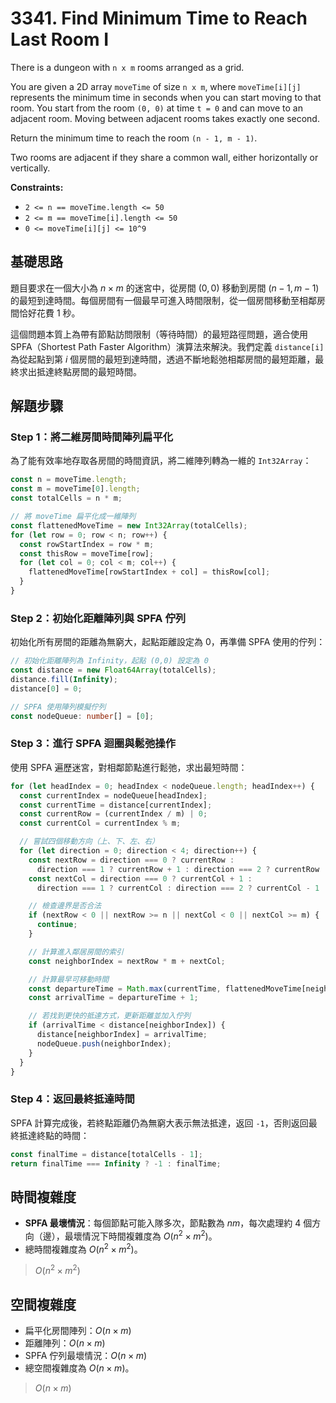 # 3341. Find Minimum Time to Reach Last Room I

There is a dungeon with `n x m` rooms arranged as a grid.

You are given a 2D array `moveTime` of size `n x m`, 
where `moveTime[i][j]` represents the minimum time in seconds 
when you can start moving to that room. 
You start from the room `(0, 0)` at time `t = 0` and can move to an adjacent room. 
Moving between adjacent rooms takes exactly one second.

Return the minimum time to reach the room `(n - 1, m - 1)`.

Two rooms are adjacent if they share a common wall, either horizontally or vertically.

**Constraints:**

- `2 <= n == moveTime.length <= 50`
- `2 <= m == moveTime[i].length <= 50`
- `0 <= moveTime[i][j] <= 10^9`

## 基礎思路

題目要求在一個大小為 $n \times m$ 的迷宮中，從房間 $(0, 0)$ 移動到房間 $(n-1, m-1)$ 的最短到達時間。每個房間有一個最早可進入時間限制，從一個房間移動至相鄰房間恰好花費 $1$ 秒。

這個問題本質上為帶有節點訪問限制（等待時間）的最短路徑問題，適合使用 SPFA（Shortest Path Faster Algorithm）演算法來解決。我們定義 `distance[i]` 為從起點到第 $i$ 個房間的最短到達時間，透過不斷地鬆弛相鄰房間的最短距離，最終求出抵達終點房間的最短時間。

## 解題步驟

### Step 1：將二維房間時間陣列扁平化

為了能有效率地存取各房間的時間資訊，將二維陣列轉為一維的 `Int32Array`：

```typescript
const n = moveTime.length;
const m = moveTime[0].length;
const totalCells = n * m;

// 將 moveTime 扁平化成一維陣列
const flattenedMoveTime = new Int32Array(totalCells);
for (let row = 0; row < n; row++) {
  const rowStartIndex = row * m;
  const thisRow = moveTime[row];
  for (let col = 0; col < m; col++) {
    flattenedMoveTime[rowStartIndex + col] = thisRow[col];
  }
}
```

### Step 2：初始化距離陣列與 SPFA 佇列

初始化所有房間的距離為無窮大，起點距離設定為 $0$，再準備 SPFA 使用的佇列：

```typescript
// 初始化距離陣列為 Infinity，起點 (0,0) 設定為 0
const distance = new Float64Array(totalCells);
distance.fill(Infinity);
distance[0] = 0;

// SPFA 使用陣列模擬佇列
const nodeQueue: number[] = [0];
```

### Step 3：進行 SPFA 迴圈與鬆弛操作

使用 SPFA 遍歷迷宮，對相鄰節點進行鬆弛，求出最短時間：

```typescript
for (let headIndex = 0; headIndex < nodeQueue.length; headIndex++) {
  const currentIndex = nodeQueue[headIndex];
  const currentTime = distance[currentIndex];
  const currentRow = (currentIndex / m) | 0;
  const currentCol = currentIndex % m;

  // 嘗試四個移動方向（上、下、左、右）
  for (let direction = 0; direction < 4; direction++) {
    const nextRow = direction === 0 ? currentRow :
      direction === 1 ? currentRow + 1 : direction === 2 ? currentRow : currentRow - 1;
    const nextCol = direction === 0 ? currentCol + 1 :
      direction === 1 ? currentCol : direction === 2 ? currentCol - 1 : currentCol;

    // 檢查邊界是否合法
    if (nextRow < 0 || nextRow >= n || nextCol < 0 || nextCol >= m) {
      continue;
    }

    // 計算進入鄰居房間的索引
    const neighborIndex = nextRow * m + nextCol;

    // 計算最早可移動時間
    const departureTime = Math.max(currentTime, flattenedMoveTime[neighborIndex]);
    const arrivalTime = departureTime + 1;

    // 若找到更快的抵達方式，更新距離並加入佇列
    if (arrivalTime < distance[neighborIndex]) {
      distance[neighborIndex] = arrivalTime;
      nodeQueue.push(neighborIndex);
    }
  }
}
```

### Step 4：返回最終抵達時間

SPFA 計算完成後，若終點距離仍為無窮大表示無法抵達，返回 `-1`，否則返回最終抵達終點的時間：

```typescript
const finalTime = distance[totalCells - 1];
return finalTime === Infinity ? -1 : finalTime;
```

## 時間複雜度

- **SPFA 最壞情況**：每個節點可能入隊多次，節點數為 $nm$，每次處理約 $4$ 個方向（邊），最壞情況下時間複雜度為 $O(n^2 \times m^2)$。
- 總時間複雜度為 $O(n^2 \times m^2)$。

> $O(n^2 \times m^2)$

## 空間複雜度

- 扁平化房間陣列：$O(n \times m)$
- 距離陣列：$O(n \times m)$
- SPFA 佇列最壞情況：$O(n \times m)$
- 總空間複雜度為 $O(n \times m)$。

> $O(n \times m)$
